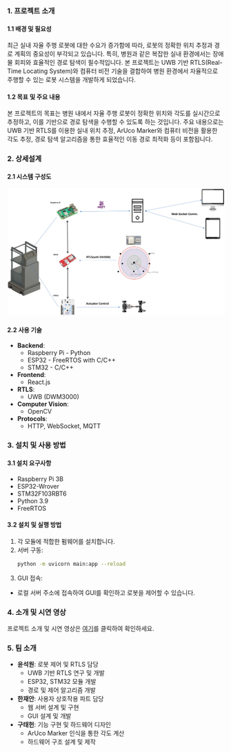 ### 1. 프로젝트 소개

#### 1.1 배경 및 필요성
최근 실내 자율 주행 로봇에 대한 수요가 증가함에 따라, 로봇의 정확한 위치 추정과 경로 계획의 중요성이 부각되고 있습니다. 특히, 병원과 같은 복잡한 실내 환경에서는 장애물 회피와 효율적인 경로 탐색이 필수적입니다. 본 프로젝트는 UWB 기반 RTLS(Real-Time Locating System)와 컴퓨터 비전 기술을 결합하여 병원 환경에서 자율적으로 주행할 수 있는 로봇 시스템을 개발하게 되었습니다.

#### 1.2 목표 및 주요 내용
본 프로젝트의 목표는 병원 내에서 자율 주행 로봇이 정확한 위치와 각도를 실시간으로 추정하고, 이를 기반으로 경로 탐색을 수행할 수 있도록 하는 것입니다. 주요 내용으로는 UWB 기반 RTLS를 이용한 실내 위치 추정, ArUco Marker와 컴퓨터 비전을 활용한 각도 추정, 경로 탐색 알고리즘을 통한 효율적인 이동 경로 최적화 등이 포함됩니다.

### 2. 상세설계

#### 2.1 시스템 구성도
![시스템 구성도](assets/프로젝트%20모식도.png)

#### 2.2 사용 기술
- **Backend**:
  - Raspberry Pi - Python
  - ESP32 - FreeRTOS with C/C++
  - STM32 - C/C++
- **Frontend**:
  - React.js
- **RTLS**:
  - UWB (DWM3000)
- **Computer Vision**:
  - OpenCV
- **Protocols**:
  - HTTP, WebSocket, MQTT

### 3. 설치 및 사용 방법

#### 3.1 설치 요구사항
- Raspberry Pi 3B
- ESP32-Wrover
- STM32F103RBT6
- Python 3.9
- FreeRTOS

#### 3.2 설치 및 실행 방법
1. 각 모듈에 적합한 펌웨어를 설치합니다.
2. 서버 구동:
   ```bash
   python -m uvicorn main:app --reload
   ```
3. GUI 접속:
  - 로컬 서버 주소에 접속하여 GUI를 확인하고 로봇을 제어할 수 있습니다.

### 4. 소개 및 시연 영상
프로젝트 소개 및 시연 영상은 [여기](path_to_video)를 클릭하여 확인하세요.

### 5. 팀 소개
- **윤석원**: 로봇 제어 및 RTLS 담당
  - UWB 기반 RTLS 연구 및 개발
  - ESP32, STM32 모듈 개발
  - 경로 및 제어 알고리즘 개발
- **한재안**: 사용자 상호작용 파트 담당
  - 웹 서버 설계 및 구현
  - GUI 설계 및 개발
- **구태헌**: 기능 구현 및 하드웨어 디자인
  - ArUco Marker 인식을 통한 각도 계산
  - 하드웨어 구조 설계 및 제작